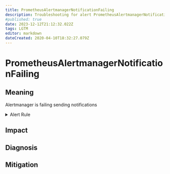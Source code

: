 ```yaml
---
title: PrometheusAlertmanagerNotificationFailing
description: Troubleshooting for alert PrometheusAlertmanagerNotificationFailing
#published: true
date: 2023-12-12T21:12:32.022Z
tags: LGTM
editor: markdown
dateCreated: 2020-04-10T18:32:27.079Z
---
```


# PrometheusAlertmanagerNotificationFailing

## Meaning
[//]: # "Short paragraph that explains what the alert means"
Alertmanager is failing sending notifications

<details>
  <summary>Alert Rule</summary>

  ```yaml
alert: PrometheusAlertmanagerNotificationFailing
expr: rate(alertmanager_notifications_failed_total[1m]) > 0
for: 0m
labels:
    severity: critical
annotations:
    summary: Prometheus AlertManager notification failing (instance {{ $labels.instance }})
    description: |-
        Alertmanager is failing sending notifications
          VALUE = {{ $value }}
          LABELS = {{ $labels }}
    runbook: https://github.com/srerun/prometheus-alerts/content/runbooks/PrometheusAlertmanagerNotificationFailing

  ```
</details>


## Impact
[//]: # "What could / will happen if the alert is not addressed"



## Diagnosis
[//]: # "Steps to take to identify the cause of the problem"



## Mitigation
[//]: # "The steps necessary to resolve the alert"
